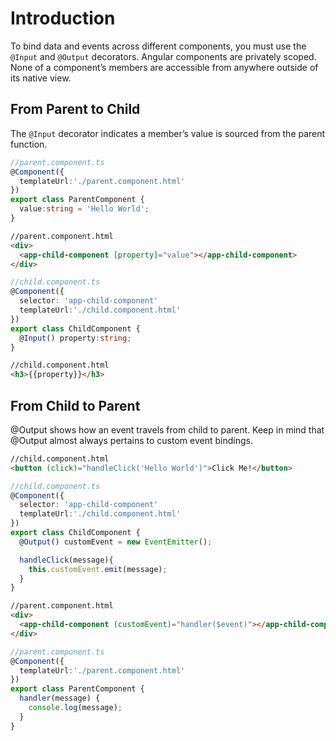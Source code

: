 # Introduction
To bind data and events across different components, you must use the `@Input` and `@Output` decorators. Angular components are privately scoped. None of a component’s members are accessible from anywhere outside of its native view.

## From Parent to Child
The `@Input` decorator indicates a member’s value is sourced from the parent function.

```typescript
//parent.component.ts
@Component({
  templateUrl:'./parent.component.html'
})
export class ParentComponent {
  value:string = 'Hello World';
}
```
```html
//parent.component.html
<div>
  <app-child-component [property]="value"></app-child-component>
</div>
```


```typescript
//child.component.ts
@Component({
  selector: 'app-child-component'
  templateUrl:'./child.component.html'
})
export class ChildComponent {
  @Input() property:string;
}
```
```html
//child.component.html
<h3>{{property}}</h3>
```

## From Child to Parent
@Output shows how an event travels from child to parent. Keep in mind that @Output almost always pertains to custom event bindings.


```html
//child.component.html
<button (click)="handleClick('Hello World')">Click Me!</button>
```
```typescript
//child.component.ts
@Component({
  selector: 'app-child-component'
  templateUrl:'./child.component.html'
})
export class ChildComponent {
  @Output() customEvent = new EventEmitter();

  handleClick(message){
    this.customEvent.emit(message);
  }
}
```


```html
//parent.component.html
<div>
  <app-child-component (customEvent)="handler($event)"></app-child-component>
</div>
```
```typescript
//parent.component.ts
@Component({
  templateUrl:'./parent.component.html'
})
export class ParentComponent {
  handler(message) {
    console.log(message);
  }
}
```
